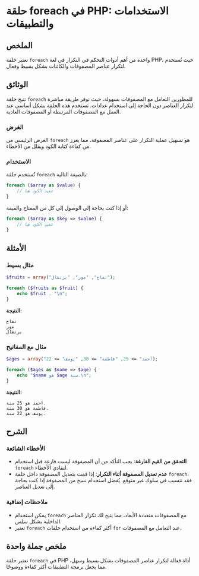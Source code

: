 <!--
Meta Description: # حلقة foreach في PHP: الاستخدامات والتطبيقات ## الملخص تعتبر حلقة `foreach` واحدة من أهم أدوات التحكم في التكرار في لغة PHP، حيث تُستخدم لتكرار عناصر...
Meta Keywords: foreach, php, المصفوفات, حلقة, استخدام
-->

# حلقة foreach في PHP: الاستخدامات والتطبيقات

## الملخص
تعتبر حلقة `foreach` واحدة من أهم أدوات التحكم في التكرار في لغة PHP، حيث تُستخدم لتكرار عناصر المصفوفات والكائنات بشكل بسيط وفعال.

## الوثائق
تتيح حلقة `foreach` للمطورين التعامل مع المصفوفات بسهولة، حيث توفر طريقة مباشرة لتكرار العناصر دون الحاجة إلى استخدام عدادات. تستخدم هذه الحلقة بشكل أساسي عند العمل مع المصفوفات المرتبطة أو المصفوفات العادية.

### الغرض
الغرض الرئيسي من `foreach` هو تسهيل عملية التكرار على عناصر المصفوفة، مما يعزز من كفاءة كتابة الكود ويقلل من الأخطاء.

### الاستخدام
تُستخدم حلقة `foreach` بالصيغة التالية:

```php
foreach ($array as $value) {
    // تنفيذ الكود هنا
}
```

أو إذا كنت بحاجة إلى الوصول إلى كل من المفتاح والقيمة:

```php
foreach ($array as $key => $value) {
    // تنفيذ الكود هنا
}
```

## الأمثلة
### مثال بسيط
```php
$fruits = array("تفاح", "موز", "برتقال");

foreach ($fruits as $fruit) {
    echo $fruit . "\n";
}
```
**النتيجة:**
```
تفاح
موز
برتقال
```

### مثال مع المفاتيح
```php
$ages = array("أحمد" => 25, "فاطمة" => 30, "يوسف" => 22);

foreach ($ages as $name => $age) {
    echo "$name هو $age سنة.\n";
}
```
**النتيجة:**
```
أحمد هو 25 سنة.
فاطمة هو 30 سنة.
يوسف هو 22 سنة.
```

## الشرح
### الأخطاء الشائعة
- **التحقق من القيم الفارغة**: يجب التأكد من أن المصفوفة ليست فارغة قبل استخدام `foreach` لتفادي الأخطاء.
- **عدم تعديل المصفوفة أثناء التكرار**: إذا قمت بتعديل المصفوفة داخل حلقة `foreach`، فقد تتسبب في سلوك غير متوقع. يُفضل استخدام نسخ من المصفوفة إذا كنت بحاجة إلى تعديل العناصر.

### ملاحظات إضافية
- يمكن استخدام `foreach` مع المصفوفات متعددة الأبعاد، مما يتيح لك تكرار العناصر الداخلية بشكل سلس.
- تعتبر `foreach` أكثر كفاءة من استخدام حلقات `for` عند التعامل مع المصفوفات.

## ملخص جملة واحدة
تعتبر حلقة `foreach` في PHP أداة فعالة لتكرار عناصر المصفوفات بشكل بسيط وسهل، مما يجعل برمجة التطبيقات أكثر كفاءة ووضوحًا.